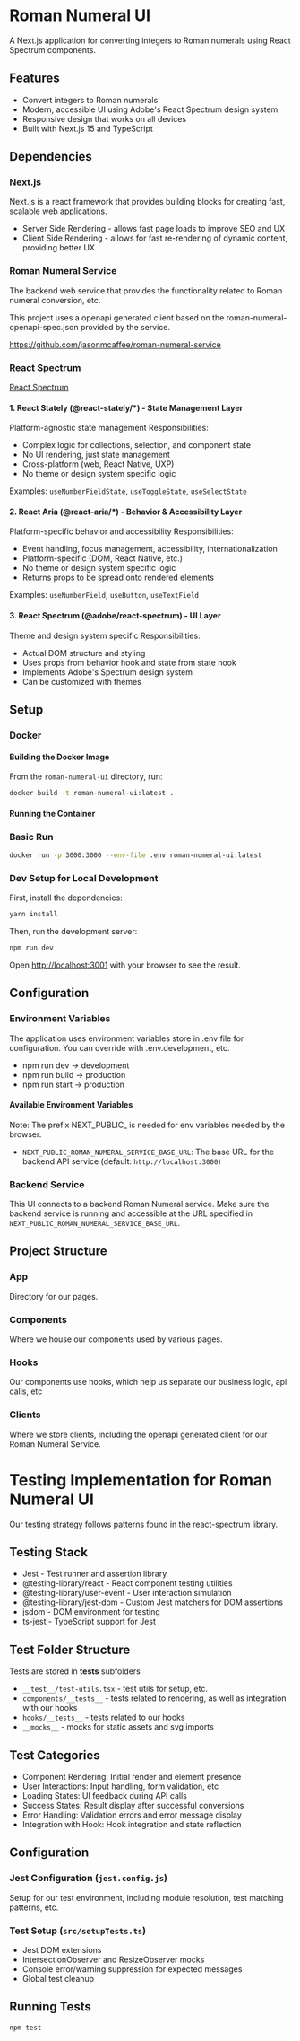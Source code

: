 # Roman Numeral UI

A Next.js application for converting integers to Roman numerals using React Spectrum components.


## Features

- Convert integers to Roman numerals
- Modern, accessible UI using Adobe's React Spectrum design system
- Responsive design that works on all devices
- Built with Next.js 15 and TypeScript

## Dependencies 

### Next.js
Next.js is a react framework that provides building blocks for creating fast, scalable web applications.
- Server Side Rendering - allows fast page loads to improve SEO and UX
- Client Side Rendering - allows for fast re-rendering of dynamic content, providing better UX

### Roman Numeral Service
The backend web service that provides the functionality related to Roman numeral conversion, etc.

This project uses a openapi generated client based on the roman-numeral-openapi-spec.json provided by the service.

https://github.com/jasonmcaffee/roman-numeral-service

### React Spectrum
[React Spectrum](https://react-spectrum.adobe.com/)
#### 1. React Stately (@react-stately/*) - State Management Layer
Platform-agnostic state management
Responsibilities:
- Complex logic for collections, selection, and component state
- No UI rendering, just state management
- Cross-platform (web, React Native, UXP)
- No theme or design system specific logic

Examples: `useNumberFieldState`, `useToggleState`, `useSelectState`

#### 2. React Aria (@react-aria/*) - Behavior & Accessibility Layer
Platform-specific behavior and accessibility
Responsibilities:
- Event handling, focus management, accessibility, internationalization
- Platform-specific (DOM, React Native, etc.)
- No theme or design system specific logic
- Returns props to be spread onto rendered elements

Examples: `useNumberField`, `useButton`, `useTextField`

#### 3. React Spectrum (@adobe/react-spectrum) - UI Layer
Theme and design system specific
Responsibilities:
- Actual DOM structure and styling
- Uses props from behavior hook and state from state hook
- Implements Adobe's Spectrum design system
- Can be customized with themes

## Setup

### Docker
#### Building the Docker Image

From the `roman-numeral-ui` directory, run:

```bash
docker build -t roman-numeral-ui:latest .
```

#### Running the Container

### Basic Run
```bash
docker run -p 3000:3000 --env-file .env roman-numeral-ui:latest
```

### Dev Setup for Local Development

First, install the dependencies:

```bash
yarn install
```

Then, run the development server:

```bash
npm run dev
```

Open [http://localhost:3001](http://localhost:3001) with your browser to see the result.

## Configuration

### Environment Variables

The application uses environment variables store in .env file for configuration.  You can override with .env.development, etc.

- npm run dev → development
- npm run build → production
- npm run start → production

#### Available Environment Variables
Note: The prefix NEXT_PUBLIC_ is needed for env variables needed by the browser.

- `NEXT_PUBLIC_ROMAN_NUMERAL_SERVICE_BASE_URL`: The base URL for the backend API service (default: `http://localhost:3000`)

### Backend Service

This UI connects to a backend Roman Numeral service. Make sure the backend service is running and accessible at the URL specified in `NEXT_PUBLIC_ROMAN_NUMERAL_SERVICE_BASE_URL`.


## Project Structure

### App
Directory for our pages.

### Components
Where we house our components used by various pages.

### Hooks
Our components use hooks, which help us separate our business logic, api calls, etc 

### Clients
Where we store clients, including the openapi generated client for our Roman Numeral Service.

# Testing Implementation for Roman Numeral UI
Our testing strategy follows patterns found in the react-spectrum library.

## Testing Stack

- Jest - Test runner and assertion library
- @testing-library/react - React component testing utilities
- @testing-library/user-event - User interaction simulation
- @testing-library/jest-dom - Custom Jest matchers for DOM assertions
- jsdom - DOM environment for testing
- ts-jest - TypeScript support for Jest

## Test Folder Structure
Tests are stored in __tests__ subfolders

- `__test__/test-utils.tsx` -  test utils for setup, etc.
- `components/__tests__` - tests related to rendering, as well as integration with our hooks
- `hooks/__tests__` - tests related to our hooks
- `__mocks__` - mocks for static assets and svg imports

## Test Categories
- Component Rendering: Initial render and element presence
- User Interactions: Input handling, form validation, etc
- Loading States: UI feedback during API calls
- Success States: Result display after successful conversions
- Error Handling: Validation errors and error message display
- Integration with Hook: Hook integration and state reflection

## Configuration
### Jest Configuration (`jest.config.js`)
Setup for our test environment, including module resolution, test matching patterns, etc.

### Test Setup (`src/setupTests.ts`)

- Jest DOM extensions
- IntersectionObserver and ResizeObserver mocks
- Console error/warning suppression for expected messages
- Global test cleanup

## Running Tests
```bash
npm test
```




